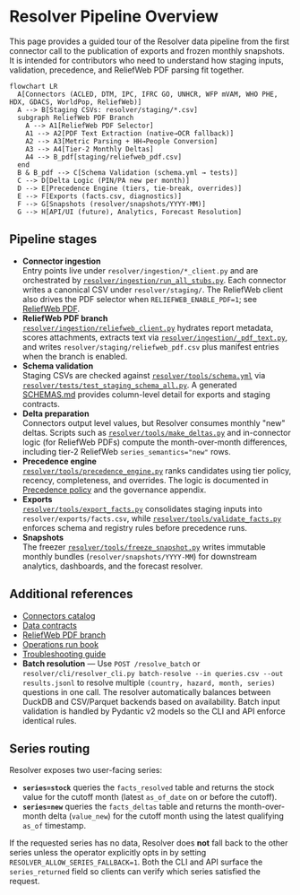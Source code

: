 # Resolver Pipeline Overview

This page provides a guided tour of the Resolver data pipeline from the first connector call to the publication of exports and frozen monthly snapshots. It is intended for contributors who need to understand how staging inputs, validation, precedence, and ReliefWeb PDF parsing fit together.

```mermaid
flowchart LR
  A[Connectors (ACLED, DTM, IPC, IFRC GO, UNHCR, WFP mVAM, WHO PHE, HDX, GDACS, WorldPop, ReliefWeb)]
  A --> B[Staging CSVs: resolver/staging/*.csv]
  subgraph ReliefWeb PDF Branch
    A --> A1[ReliefWeb PDF Selector]
    A1 --> A2[PDF Text Extraction (native→OCR fallback)]
    A2 --> A3[Metric Parsing + HH→People Conversion]
    A3 --> A4[Tier-2 Monthly Deltas]
    A4 --> B_pdf[staging/reliefweb_pdf.csv]
  end
  B & B_pdf --> C[Schema Validation (schema.yml → tests)]
  C --> D[Delta Logic (PIN/PA new per month)]
  D --> E[Precedence Engine (tiers, tie-break, overrides)]
  E --> F[Exports (facts.csv, diagnostics)]
  F --> G[Snapshots (resolver/snapshots/YYYY-MM)]
  G --> H[API/UI (future), Analytics, Forecast Resolution]
```

## Pipeline stages

- **Connector ingestion**  
  Entry points live under `resolver/ingestion/*_client.py` and are orchestrated by [`resolver/ingestion/run_all_stubs.py`](../ingestion/run_all_stubs.py). Each connector writes a canonical CSV under `resolver/staging/`. The ReliefWeb client also drives the PDF selector when `RELIEFWEB_ENABLE_PDF=1`; see [ReliefWeb PDF](reliefweb_pdf.md).
- **ReliefWeb PDF branch**  
  [`resolver/ingestion/reliefweb_client.py`](../ingestion/reliefweb_client.py) hydrates report metadata, scores attachments, extracts text via [`resolver/ingestion/_pdf_text.py`](../ingestion/_pdf_text.py), and writes `resolver/staging/reliefweb_pdf.csv` plus manifest entries when the branch is enabled.
- **Schema validation**  
  Staging CSVs are checked against [`resolver/tools/schema.yml`](../tools/schema.yml) via [`resolver/tests/test_staging_schema_all.py`](../tests/test_staging_schema_all.py). A generated [SCHEMAS.md](../../SCHEMAS.md) provides column-level detail for exports and staging contracts.
- **Delta preparation**  
  Connectors output level values, but Resolver consumes monthly "new" deltas. Scripts such as [`resolver/tools/make_deltas.py`](../tools/make_deltas.py) and in-connector logic (for ReliefWeb PDFs) compute the month-over-month differences, including tier-2 ReliefWeb `series_semantics="new"` rows.
- **Precedence engine**  
  [`resolver/tools/precedence_engine.py`](../tools/precedence_engine.py) ranks candidates using tier policy, recency, completeness, and overrides. The logic is documented in [Precedence policy](precedence.md) and the governance appendix.
- **Exports**  
  [`resolver/tools/export_facts.py`](../tools/export_facts.py) consolidates staging inputs into `resolver/exports/facts.csv`, while [`resolver/tools/validate_facts.py`](../tools/validate_facts.py) enforces schema and registry rules before precedence runs.
- **Snapshots**  
  The freezer [`resolver/tools/freeze_snapshot.py`](../tools/freeze_snapshot.py) writes immutable monthly bundles (`resolver/snapshots/YYYY-MM`) for downstream analytics, dashboards, and the forecast resolver.

## Additional references

- [Connectors catalog](connectors_catalog.md)
- [Data contracts](data_contracts.md)
- [ReliefWeb PDF branch](reliefweb_pdf.md)
- [Operations run book](operations.md)
- [Troubleshooting guide](troubleshooting.md)
- **Batch resolution** — Use `POST /resolve_batch` or `resolver/cli/resolver_cli.py batch-resolve --in queries.csv --out results.jsonl` to resolve multiple `(country, hazard, month, series)` questions in one call. The resolver automatically balances between DuckDB and CSV/Parquet backends based on availability. Batch input validation is handled by Pydantic v2 models so the CLI and API enforce identical rules.

## Series routing

Resolver exposes two user-facing series:

- **`series=stock`** queries the `facts_resolved` table and returns the stock value for the cutoff month (latest `as_of_date` on or before the cutoff).
- **`series=new`** queries the `facts_deltas` table and returns the month-over-month delta (`value_new`) for the cutoff month using the latest qualifying `as_of` timestamp.

If the requested series has no data, Resolver does **not** fall back to the other series unless the operator explicitly opts in by setting `RESOLVER_ALLOW_SERIES_FALLBACK=1`. Both the CLI and API surface the `series_returned` field so clients can verify which series satisfied the request.
